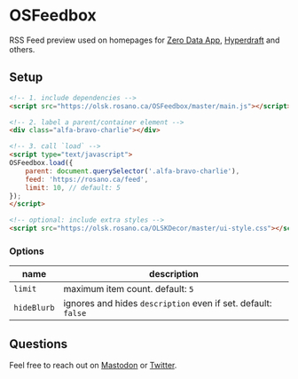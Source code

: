 # OSFeedbox

RSS Feed preview used on homepages for [Zero Data App](https://0data.app), [Hyperdraft](https://hyperdraft.rosano.ca) and others.

## Setup

```html
<!-- 1. include dependencies -->
<script src="https://olsk.rosano.ca/OSFeedbox/master/main.js"></script>

<!-- 2. label a parent/container element -->
<div class="alfa-bravo-charlie"></div>

<!-- 3. call `load` -->
<script type="text/javascript">
OSFeedbox.load({
	parent: document.querySelector('.alfa-bravo-charlie'),
	feed: 'https://rosano.ca/feed',
	limit: 10, // default: 5
});
</script>

<!-- optional: include extra styles -->
<script src="https://olsk.rosano.ca/OLSKDecor/master/ui-style.css"></script>
```

### Options

| name | description |
| --- | --- |
| `limit` | maximum item count. default: `5` |
| `hideBlurb` | ignores and hides `description` even if set. default: `false` |

## Questions

Feel free to reach out on [Mastodon](https://rosano.ca/mastodon) or [Twitter](https://rosano.ca/twitter).

